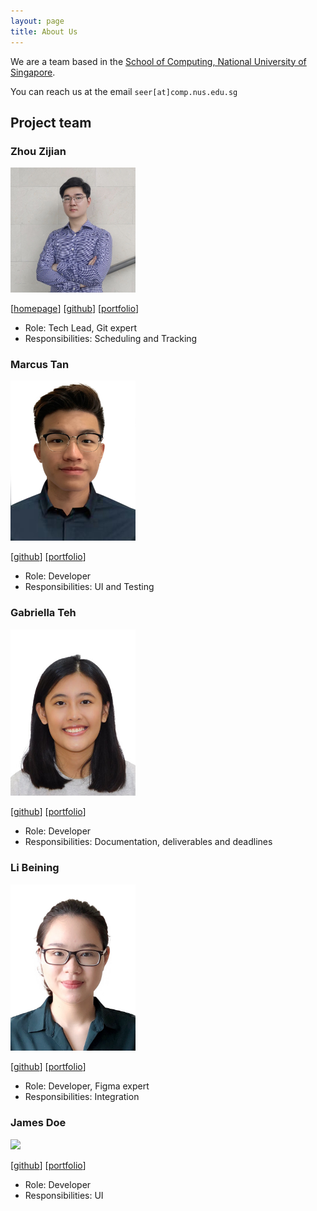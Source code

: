 ```yaml
---
layout: page
title: About Us
---
```


We are a team based in the [School of Computing, National University of Singapore](http://www.comp.nus.edu.sg).

You can reach us at the email `seer[at]comp.nus.edu.sg`

## Project team

### Zhou Zijian

<img src="images/bobbyzhouzijian.png" width="200px">

[[homepage](http://www.zijianzhou.com/)]
[[github](https://github.com/BobbyZhouZijian)]
[[portfolio](team/bobbyzhouzijian.md)]

* Role: Tech Lead, Git expert
* Responsibilities: Scheduling and Tracking

### Marcus Tan

<img src="images/marctzh.png" width="200px">

[[github](http://github.com/marctzh)]
[[portfolio](team/marctzh.md)]

* Role: Developer
* Responsibilities: UI and Testing

### Gabriella Teh

<img src="images/gabriellateh.png" width="200px">

[[github](http://github.com/GabriellaTeh)] [[portfolio](team/gabriellateh.md)]

* Role: Developer
* Responsibilities: Documentation, deliverables and deadlines

### Li Beining

<img src="images/dearvae.png" width="200px">

[[github](http://github.com/dearvae)]
[[portfolio](team/dearvae.md)]

* Role: Developer, Figma expert
* Responsibilities: Integration 

### James Doe

<img src="images/johndoe.png" width="200px">

[[github](http://github.com/johndoe)]
[[portfolio](team/template.md)]

* Role: Developer
* Responsibilities: UI
